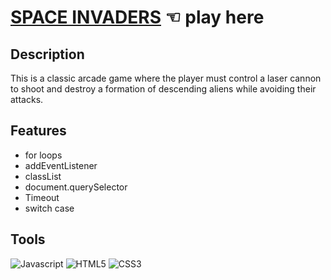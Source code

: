 # [SPACE INVADERS](https://guavalines.github.io/Space_Invaders/) ☜ play here

## Description
This is a classic arcade game where the player must control a laser cannon to shoot and destroy a formation of descending aliens while avoiding their attacks.

## Features
- for loops
- addEventListener
- classList
- document.querySelector
- Timeout
- switch case

## Tools
![Javascript](https://img.shields.io/badge/JavaScript-323330?style=for-the-badge&logo=javascript&logoColor=F7DF1E)
![HTML5](https://img.shields.io/badge/HTML5-E34F26?style=for-the-badge&logo=html5&logoColor=white)
![CSS3](https://img.shields.io/badge/CSS3-1572B6?style=for-the-badge&logo=css3&logoColor=white)
